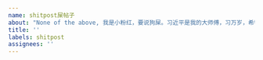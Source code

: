 ```yaml
---
name: shitpost屎帖子
about: "None of the above, 我是小粉红，要说狗屎。习近平是我的大师傅，习万岁，希特勒万岁！！！卐卐卐卐卐卐卐卐卐 https://github.com/cirosantilli/china-dictatorship/tree/bc6c3b893fe5e59c402c54bd47fe3d9fe76bc563#shitpost"
title: ''
labels: shitpost
assignees: ''
---
```

